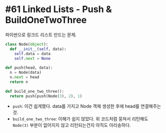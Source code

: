 # #61 Linked Lists - Push & BuildOneTwoThree

파이썬으로 링크드 리스트 만드는 문제.

```py
class Node(object):
  def __init__(self, data):
    self.data = data
    self.next = None
    
def push(head, data):
  n = Node(data)
  n.next = head
  return n
  
def build_one_two_three():
  return push(push(Node(3), 2), 1)
```

- `push`: 이건 쉽게했다. data를 가지고 Node 객체 생성한 후에 head를 연결해주는 것.
- `build_one_two_three`: 이해가 쉽지 않았다. 위 코드처럼 뭉쳐서 리턴해도 `Node(3)` 부분이 없어지지 않고 리턴되는건지 아직도 아리송하다.
